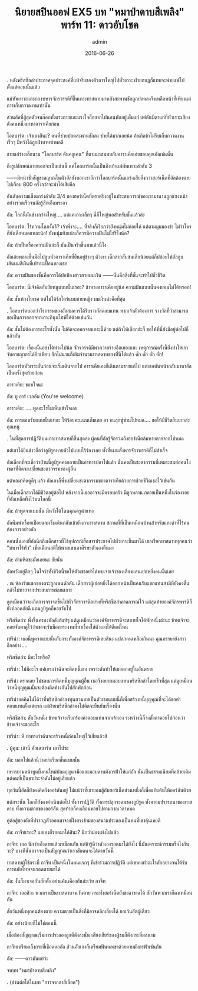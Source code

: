 ﻿---
title: 'นิยายสปินออฟ EX5 บท "หมาป่าดาบสีเพลิง" พาร์ท 11: ดาวอับโชค'
description: 'นิยายสปินออฟ EX5 บท "หมาป่าดาบสีเพลิง" พาร์ท 11: ดาวอับโชค'
date: 2016-06-26
image: "@assets/blog/ex5-26.webp"
imageAlt: re zero EX5 แปลไทย
categories: [ex5]
author: admin
tags: [rezeroex5]
hideToc: true
---
.
หลังพริสซิลล่าประกาศจุดประสงค์ที่แท้จริงของตัวการใหญ่ไปทั่วเกาะ ฝ่ายกบฏก็แทบจะพ่ายแพ้ไปตั้งแต่ตอนนั้นแล้ว

แม่ทัพเทวะและกองทหารจักรวรรดิที่ขึ้นเกาะทาสดาบมาหลังสะพานชักถูกปลดลงจึงเหลือหน้าที่เพียงแค่การเก็บกวาดงานเท่านั้น

ส่วนอัลที่สู้สุดตัวจนก๊อกทั้งแรงกายและแรงใจก็อยากไปนอนพักอยู่เต็มแก่ แต่ดันมีตาแก่ที่หัวเราะเสียงดังคนหนึ่งมาหาอาราเคียก่อน

โอลบาร์ต: เจ้าเองสินะ? คนที่ช่วยปลดสะพานชักลง ช่วยได้มากเลยน้อ ถ้าเกิดข้าไม่รีบเก็บกวาดงานเร็วๆ มีหวังได้ถูกฝ่าบาทฆ่าพอดี

ชายแก่ร่างเล็กนาม "โอลบาร์ต ดันคลูเคน" ที่ตามมาสมทบกับอาราเคียเอ่ยขอบคุณอัลเช่นนั้น

ถึงรูปลักษณ์ภายนอกจะเป็นเช่นนี้ แต่โอลบาร์ตนั้นเป็นถึงเก้าแม่ทัพเทวะลำดับ 3

――มิหนำซ้ำสัญชาตญาณในตัวอัลยังบอกเขาอีกว่าโอลบาร์ตนั้นแกร่งเสียยิ่งกว่าฮอร์เน็ตที่อัลต้องตายไปเกือบ 800 ครั้งกว่าจะฆ่าได้เสียอีก

อันดับความแข็งแกร่งลำดับ 3/4 ของฮอร์เน็ตที่ตราตรึงอยู่ในประสบการณ์ของเขามานานถูกแซงหน้าอย่างรวดเร็วจนอัลรู้สึกเอือมระอา

อัล: โลกนี้มันช่างกว้างใหญ่.... แต่แค่เกาะเล็กๆ นี่ก็ใหญ่พอสำหรับชั้นแล้วล่ะ

โอลบาร์ต: ไร้ความโลภงั้นรึ? เจ้าพึ่งจะ.... ที่จริงก็เรียกว่ายังหนุ่มไม่ค่อยได้ แต่ตามมุมมองข้า ไม่ว่าใครก็ยังเด็กหมดแหละน้อ! ยังหนุ่มยังแน่นก็ควรมีความฝันไม่ใช่รึไงน้อ?

อัล: ถ้าเป็นเรื่องความฝันล่ะก็ มันเป็นจริงขึ้นมาแล้วนี่ไง

อัลเอ่ยพลางยื่นมือไปลูบหัวอาราเคียที่ยืนอยู่ข้างๆ ตัวเขา เด็กสาวสับสนเล็กน้อยแต่ก็ปล่อยให้อัลลูบเส้นผมสีเงินที่เปรอะเปื้อนของเธอ

อัล: ความฝันของชั้นคือการได้ปกป้องสาวสวยผมเงิน ――นั่นคือสิ่งที่ชั้นจะทำไปชั่วชีวิต

โอลบาร์ต: นี่เจ้าคิดกับยัยหนูแบบนั้นเรอะ? ข้าหวงอาราเคียอยู่น้อ ความฝันแบบนั้นคงยอมไม่ได้หรอก!

อัล: ชั้นห่วงใยเธอ แต่ไม่ได้รักใคร่แบบชายหญิง ผมเงินน่ะคือที่สุด

.
โอลบาร์ตบอกว่าวีรกรรมของอัลสมควรได้รับรางวัลตอบแทน หากเจ้าตัวต้องการ รางวัลที่ว่าสามารถขอเป็นการออกจากเกาะกินุนไฮฟ์ได้ด้วยเช่นกัน

อัล: ชั้นไม่ต้องการอะไรทั้งนั้น ไม่คิดจะออกจากเกาะนี้ด้วย แต่ถ้าให้เลือกล่ะก็ ขอให้ที่นี่ยังมีอยู่ต่อไปก็แล้วกัน

โอลบาร์ต: เรื่องนั้นอย่าได้ห่วงไปน้อ จักรวรรดิมีพวกวายร้ายอีกเยอะแยะ เหตุการณ์ครั้งนี้ยิ่งทำให้เราจับอาชญากรได้อีกเพียบ อีกไม่นานก็เติมจำนวนทาสดาบของที่นี่ได้แล้ว คั่ก คั่ก คั่ก คั่ก!

โอลบาร์ตหัวเราะลั่นก่อนจะเริ่มเดินจากไป อาราเคียเองก็เดินตามชายแก่ไป แต่เธอหันหน้ากลับมาหาอัลเป็นครั้งสุดท้ายก่อน

อาราเคีย: ขอบใจนะ

อัล: ยู อาร์ เวลคัม (You're welcome)

อาราเคีย: .....พูดอะไรไม่เห็นเข้าใจเลย

อัล: การตอบรับแบบนั้นแหละ ให้ร้อยคะแนนเต็มเลย อา ขนลุกซู่ซ่านไปหมด.... ขอให้มีชีวิตยืนยาวล่ะ คุณหนู

.
ในที่สุดการปฏิวัติบนเกาะทาสดาบก็สิ้นสุดลง ผู้คนที่อัลรู้จักรวมถึงฮอร์เน็ตล้มหายตายจากไปหมด

แต่เขาได้ยินข่าวลือว่าอูบิรูคหายตัวไปแบบไร้ร่องรอย ทั้งที่แผนสังหารจักรพรรดิก็ไม่สำเร็จ

อัลเลือกที่จะเชื่อว่าป่านนี้อูบิรูคคงกลายเป็นอาหารปลาไปแล้ว นั่นคงเป็นชะตากรรมที่เหมาะสมต่อคนโง่เขลาที่คิดจะเปลี่ยนชะตากรรมของผู้อื่น

แต่พอมาคิดดูดีๆ แล้ว อัลเองก็พึ่งเปลี่ยนชะตากรรมของอาราเคียด้วยการช่วยชีวิตเธอไว้เช่นกัน

ในเมื่อเด็กสาวได้มีชีวิตอยู่ต่อไป หลังจากนี้เธออาจจะมีครอบครัว มีลูกหลาน กลายเป็นหนึ่งในร่องรอยที่อัลเหลือทิ้งไว้บนโลกนี้

อัล: ถ้าพูดจาแบบนั้น มีหวังได้โดนคุณครูด่าแหง

อัลพึมพำเรื่อยเปื่อยและเริ่มเดินกลับเข้ายังเกาะทาสดาบ สถานที่ที่เป็นเหมือนบ้านสำหรับแกะดำที่ไร้คนต้องการอย่างอัล

ตอนนั้นเองที่อัลนึกถึงเด็กสาวที่ใช้อุปกรณ์สื่อสารประกาศไปทั่วเกาะขึ้นมาได้ เธอเรียกทาสดาบทุกคนว่า "ทหารไร้หัว" เพื่อเตือนสติให้พวกเขาเอาศีรษะตัวเองคืนมา

อัล: อำมหิตชะมัดเลยนะ ยัยนั่น

อัลหวังอยู่ลึกๆ ในใจว่าทั้งชีวิตนี้ขอให้ตัวเขาอย่าได้พบเจอเจ้าของเสียงแสนเย่อหยิ่งคนนั้นเลย

.
ณ ห้องรับแขกของตระกูลเพนดัลตัน เด็กสาวผู้เย่อหยิ่งได้ออกหน้าเป็นคนรับแขกแทนสามีที่ยังคงตื่นกลัวไม่หายจากประสบการณ์บนเกาะ

ดูเหมือนว่าจะเกิดการจราจลขึ้นไปทั่วจักรวรรดิอย่างที่พริสซิลล่าคาดการณ์ไว้ แต่สุดท้ายองค์จักรพรรดิก็ยังปลอดภัยดี แถมอูบิรูคก็หายวับไป

พริสซิลล่า: พึ่งขึ้นครองบัลลังก์แท้ๆ แต่ดูเหมือนว่าองค์จักรพรรดิจะสบายใจได้พักหนึ่งล่ะนะ ข้าพเจ้าจะคอยจับตาดูไว้ว่าเขาจะรับมือภาระงานที่หาเรื่องใส่ตัวเองได้ดีแค่ไหน

เซรีน่า: เธอนี่พูดจาแบบนั้นกับกระทั่งองค์จักรพรรดิเลยสินะ แปลกคนเหลือเกินนะ คุณภรรยายังสาว อีกอย่าง....

พริสซิลล่า: มีอะไรหรือ?

เซรีน่า: ไม่มีอะไร แค่เกรงว่าฉันจะติดหนี้เธอ เพราะดันทำให้เธอตกอยู่ในอันตราย

เซรีน่า ดราคอย ไม่ชอบการติดหนี้บุญคุณผู้อื่น เธอจึงอยากตอบแทนพริสซิลล่าโดยเร็วที่สุด แต่ดูเหมือนว่าหนี้บุญคุณนั้นจะต้องติดค้างกันไปสักพักก่อน

เซรีน่าอดคิดไม่ได้ว่าที่พริสซิลล่าลงทุนสวมบทเป็นตัวเธอแบบนี้ก็เพื่อสร้างหนี้บุญคุณที่จะได้ขอค่าตอบแทนตั้งแต่แรก แต่ฝ่ายพริสซิลล่าคงไม่คิดจะยืนยันเรื่องนั้น

พริสซิลล่า: สักวันหนึ่ง ข้าพเจ้าจะเรียกร้องค่าตอบแทนจากเจ้าเอง ระหว่างนี้ก็จงตั้งตาคอยไปก่อนว่าข้าพเจ้าจะขออะไร

เซรีน่า: หึ ท่าทางว่าฉันจะสร้างหนี้ก่อนใหญ่ไว้เสียแล้วสิ

.
ผู้คุม: เอ้านี่ อัลเดบารัน เอาไปซะ

อัล: บอกไปแล้วนี่ว่าอย่าเรียกชั้นแบบนั้น

ทหารยามหน้าบูดบึ้งคนใหม่ปลดกุญแจมือและมอบดาบมังกรฟ้าให้แก่อัล นั่นเป็นธรรมเนียมที่คล้ายเดิมแต่คนที่เป็นขาประจำดันไม่อยู่เสียแล้ว

ทุกวันนี้อัลก็ยังคงคิดถึงออร์ลันอยู่ ไม่แน่ว่าที่เขายอมสู้กับฮอร์เน็ตส่วนหนึ่งก็เพื่อแก้แค้นให้ออร์ลันด้วย

แต่กระนั้น โลกก็ยังคงดำเนินต่อไป ทั้งการปฏิวัติ ทั้งการปลุกระดมของอูบิรูค ทั้งความปรารถนาของทาสดาบ ทั้งความตายของออร์ลัน สุดท้ายก็คงเลือนหายไปตามกาลเวลาหมด

คู่ต่อสู้ของอัลที่ปรากฏตัวออกมาจากฝั่งตรงข้ามของสนามประลองเป็นคนที่เขาคุ้นเคยดี

อัล: กาจีทเรอะ? แกเองก็รอดมาได้สินะ? นึกว่าม่องเท่งไปแล้ว

กาจีท: เออ นึกว่าเอ็งตายแล้วเหมือนกัน แต่ข้ารู้ดีว่าตัวเองรอดมาได้ยังไง นี่มันเคราะห์กรรมหรือไงกันวะ? บางทีนั่นอาจจะเป็นสัญญาณว่าเราสักคนจะได้ตายวันนี้

ทาสดาบผู้ใช้กระบี่ กาจีท เป็นหนึ่งในคนแรกๆ ที่เข้าร่วมการปฏิวัติ แต่เขาคงทำอะไรสักอย่างจนได้รับการอภัยโทษจนรอดตายมาได้

อัล: งั้นก็มาเจอกันสักตั้ง อย่าแค้นเคืองกันล่ะเว้ย กาจีท

กาจีท: เออสิวะ พวกเราเป็นทาสดาบจนวันตาย กระทั่งฮอร์เน็ตยังชะตาขาดได้ สักวันพวกเราก็คงเหมือนกัน

สักวันหนึ่งทุกคนต้องตาย ความตายเป็นสิ่งที่มิอาจหลีกเลี่ยงได้ ยกเว้นอัลผู้เดียว

อัล: อย่างน้อยก็ไม่ใช่ตอนนี้

เมื่อฆ้องสัญญาณเริ่มการประลองถูกตีดังสะนั่น เสียงเชียร์ของผู้ชมก็ดังกระหึ่มสนาม

กาจีทเตรียมเล็งกระบี่เชือดคออัล ส่วนอัลเองก็เตรียมฟันคอเขาด้วยดาบมังกรฟ้าเช่นกัน

อัล: ――ดาวมันแย่ว่ะ

จบบท "หมาป่าดาบสีเพลิง"

.
(อ่านต่อได้ในบท "การจากลาสีเลือด")
